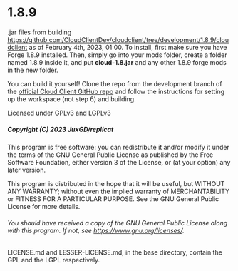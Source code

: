 # 1.8.9
.jar files from building https://github.com/CloudClientDev/cloudclient/tree/development/1.8.9/cloudclient as of February 4th, 2023, 01:00.
To install, first make sure you have Forge 1.8.9 installed. Then, simply go into your mods folder, create a folder named 1.8.9 inside it, and put **cloud-1.8.jar** and any other 1.8.9 forge mods in the new folder.

You can build it yourself! Clone the repo from the development branch of the [official Cloud Client GitHub repo](https://github.com/CloudClientDev/cloudclient/tree/development) and follow the instructions for setting up the workspace (not step 6) and building.

Licensed under GPLv3 and LGPLv3


##### Copyright (C) 2023 JuxGD/replicat

This program is free software: you can redistribute it and/or modify
it under the terms of the GNU General Public License as published by
the Free Software Foundation, either version 3 of the License, or
(at your option) any later version.

This program is distributed in the hope that it will be useful,
but WITHOUT ANY WARRANTY; without even the implied warranty of
MERCHANTABILITY or FITNESS FOR A PARTICULAR PURPOSE.  See the
GNU General Public License for more details.

###### You should have received a copy of the GNU General Public License along with this program.  If not, see <https://www.gnu.org/licenses/>.

LICENSE.md and LESSER-LICENSE.md, in the base directory, contain the GPL and the LGPL respectively.
